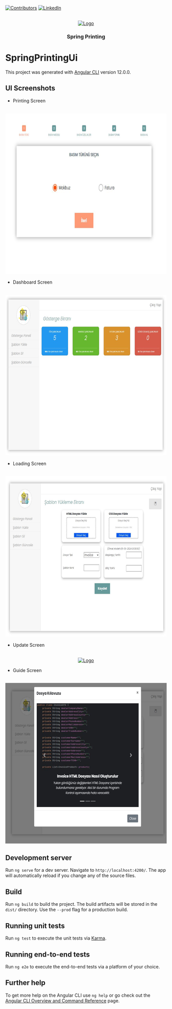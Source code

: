 [![Contributors][contributors-shield]][contributors-url]
[![LinkedIn][linkedin-shield]][linkedin-url]

<!-- PROJECT LOGO -->
<br />
<div align="center">
  <a href="https://github.com/Canaxs/dotnet-blog-api">
    <img src="https://www.cdnlogo.com/logos/j/22/java.svg" alt="Logo" width="80" height="80">
  </a>

<h3 align="center">Spring Printing</h3>
</div>



# SpringPrintingUi

This project was generated with [Angular CLI](https://github.com/angular/angular-cli) version 12.0.0.

## UI Screenshots

* Printing Screen

<br />
<div align="center">
  <a href="https://github.com/Canaxs/dotnet-blog-api">
    <img src="src/assets/ui-shot/home.JPG" alt="Logo" width="700" height="500">
  </a>
</div>

* Dashboard Screen
<br />
<div align="center">
  <a href="https://github.com/Canaxs/dotnet-blog-api">
    <img src="src/assets/ui-shot/ekran1.JPG" alt="Logo" width="700" height="500">
  </a>
</div>

* Loading Screen
<br />
<div align="center">
  <a href="https://github.com/Canaxs/dotnet-blog-api">
    <img src="src/assets/ui-shot/upload.JPG" alt="Logo" width="700" height="500">
  </a>
</div>

* Update Screen
<br />
<div align="center">
  <a href="https://github.com/Canaxs/dotnet-blog-api">
    <img src="src/assets/ui-shot/güncel.JPG" alt="Logo" width="700" height="500">
  </a>
</div>

* Guide Screen
<br />
<div align="center">
  <a href="https://github.com/Canaxs/dotnet-blog-api">
    <img src="src/assets/ui-shot/guide.JPG" alt="Logo" width="700" height="500">
  </a>
</div>

## Development server

Run `ng serve` for a dev server. Navigate to `http://localhost:4200/`. The app will automatically reload if you change any of the source files.

## Build

Run `ng build` to build the project. The build artifacts will be stored in the `dist/` directory. Use the `--prod` flag for a production build.

## Running unit tests

Run `ng test` to execute the unit tests via [Karma](https://karma-runner.github.io).

## Running end-to-end tests

Run `ng e2e` to execute the end-to-end tests via a platform of your choice.

## Further help

To get more help on the Angular CLI use `ng help` or go check out the [Angular CLI Overview and Command Reference](https://angular.io/cli) page.


<!-- MARKDOWN LINKS & IMAGES -->
<!-- https://www.markdownguide.org/basic-syntax/#reference-style-links -->
[contributors-shield]: https://img.shields.io/github/contributors/othneildrew/Best-README-Template.svg?style=for-the-badge
[contributors-url]: https://github.com/Canaxs/spring-printing
[linkedin-shield]: https://img.shields.io/badge/-LinkedIn-black.svg?style=for-the-badge&logo=linkedin&colorB=555
[linkedin-url]: https://www.linkedin.com/in/mericcana/
